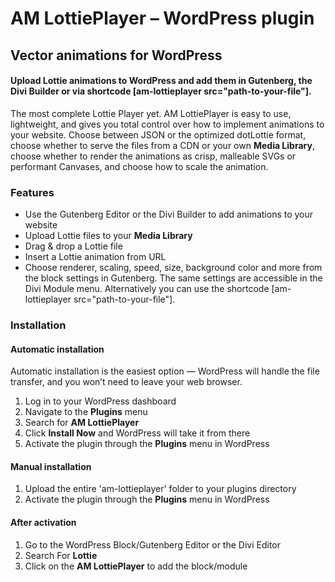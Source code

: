 # AM LottiePlayer – WordPress plugin

## Vector animations for WordPress

#### Upload Lottie animations to WordPress and add them in Gutenberg, the Divi Builder or via shortcode \[am-lottieplayer src="path-to-your-file"\].

The most complete Lottie Player yet. AM LottiePlayer is easy to use, lightweight, and gives you total control over how to implement animations to your website. Choose between JSON or the optimized dotLottie format, choose whether to serve the files from a CDN or your own **Media Library**, choose whether to render the animations as crisp, malleable SVGs or performant Canvases, and choose how to scale the animation.

### Features

- Use the Gutenberg Editor or the Divi Builder to add animations to your website
- Upload Lottie files to your **Media Library**
- Drag & drop a Lottie file
- Insert a Lottie animation from URL
- Choose renderer, scaling, speed, size, background color and more from the block settings in Gutenberg. The same settings are accessible in the Divi Module menu. Alternatively you can use the shortcode \[am-lottieplayer src="path-to-your-file"\].

### Installation

#### Automatic installation

Automatic installation is the easiest option — WordPress will handle the file transfer, and you won’t need to leave your web browser.

1. Log in to your WordPress dashboard
2. Navigate to the **Plugins** menu
3. Search for **AM LottiePlayer**
4. Click **Install Now** and WordPress will take it from there
5. Activate the plugin through the **Plugins** menu in WordPress

#### Manual installation

1. Upload the entire 'am-lottieplayer' folder to your plugins directory
2. Activate the plugin through the **Plugins** menu in WordPress

#### After activation

1. Go to the WordPress Block/Gutenberg Editor or the Divi Editor
2. Search For **Lottie**
3. Click on the **AM LottiePlayer** to add the block/module